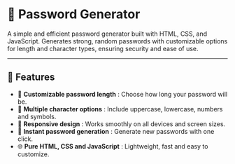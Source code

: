 # 🔐 Password Generator

A simple and efficient password generator built with HTML, CSS, and JavaScript. Generates strong, random passwords with customizable options for length and character types, ensuring security and ease of use.

---

## 🚀 Features  
- 🎯 **Customizable password length** : Choose how long your password will be.  
- 🔣 **Multiple character options** : Include uppercase, lowercase, numbers and symbols.
- 📱 **Responsive design** : Works smoothly on all devices and screen sizes.    
- 🔄 **Instant password generation** : Generate new passwords with one click.  
- 🌐 **Pure HTML, CSS and JavaScript** : Lightweight, fast and easy to customize.

